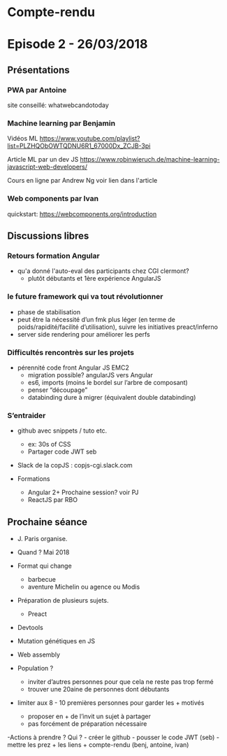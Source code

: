 # Compte-rendu

# Episode 2 - 26/03/2018

## Présentations

### PWA par Antoine 

site conseillé: whatwebcandotoday

### Machine learning par Benjamin
Vidéos ML
https://www.youtube.com/playlist?list=PLZHQObOWTQDNU6R1_67000Dx_ZCJB-3pi

Article ML par un dev JS
https://www.robinwieruch.de/machine-learning-javascript-web-developers/

Cours en ligne par Andrew Ng voir lien dans l'article

### Web components par Ivan

quickstart: https://webcomponents.org/introduction


## Discussions libres

### Retours formation Angular 
* qu'a donné l'auto-eval des participants chez CGI clermont?
    * plutôt débutants et 1ère expérience AngularJS

### le future framework qui va tout révolutionner
* phase de stabilisation 
* peut être la nécessité d’un fmk plus léger (en terme de poids/rapidité/facilité d’utilisation), suivre les initiatives preact/inferno
* server side rendering pour améliorer les perfs

### Difficultés rencontrès sur les projets
* pérennité code front Angular JS EMC2 
    * migration possible? angularJS vers Angular 
    * es6, imports (moins le bordel sur l’arbre de composant)
    * penser “découpage”
    * databinding dure à migrer (équivalent double databinding)


### S’entraider
* github avec snippets / tuto etc.
	* ex: 30s of CSS
	* Partager code JWT seb
* Slack de la copJS : copjs-cgi.slack.com

* Formations 
    * Angular 2+ Prochaine session? voir PJ
    * ReactJS par RBO

## Prochaine séance
- J. Paris organise.
- Quand ? Mai 2018
- Format qui change
	- barbecue
	- aventure Michelin ou agence ou Modis
	
- Préparation de plusieurs sujets.
	- Preact
- Devtools 
- Mutation génétiques en JS
- Web assembly

- Population ?
	- inviter d’autres personnes pour que cela ne reste pas trop fermé
	- trouver une 20aine de personnes dont débutants
- limiter aux 8 - 10 premières personnes pour garder les + motivés
	- proposer en + de l’invit un sujet à partager
	- pas forcément de préparation nécessaire

-Actions à prendre ? Qui ?
	- créer le github
	- pousser le code JWT (seb)
	- mettre les prez + les liens + compte-rendu (benj, antoine, ivan)


